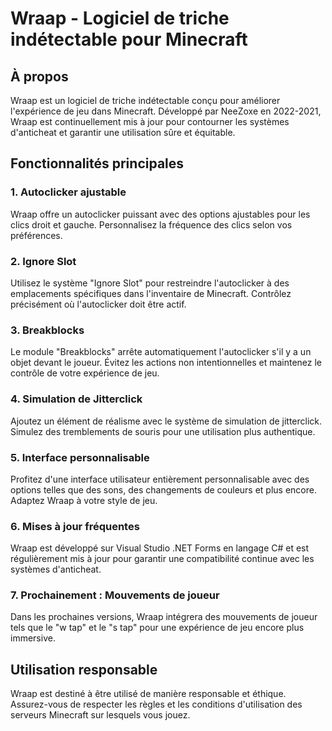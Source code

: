 # Wraap - Logiciel de triche indétectable pour Minecraft

## À propos

Wraap est un logiciel de triche indétectable conçu pour améliorer l'expérience de jeu dans Minecraft. Développé par NeeZoxe en 2022-2021, Wraap est continuellement mis à jour pour contourner les systèmes d'anticheat et garantir une utilisation sûre et équitable.

## Fonctionnalités principales

### 1. Autoclicker ajustable

Wraap offre un autoclicker puissant avec des options ajustables pour les clics droit et gauche. Personnalisez la fréquence des clics selon vos préférences.

### 2. Ignore Slot

Utilisez le système "Ignore Slot" pour restreindre l'autoclicker à des emplacements spécifiques dans l'inventaire de Minecraft. Contrôlez précisément où l'autoclicker doit être actif.

### 3. Breakblocks

Le module "Breakblocks" arrête automatiquement l'autoclicker s'il y a un objet devant le joueur. Évitez les actions non intentionnelles et maintenez le contrôle de votre expérience de jeu.

### 4. Simulation de Jitterclick

Ajoutez un élément de réalisme avec le système de simulation de jitterclick. Simulez des tremblements de souris pour une utilisation plus authentique.

### 5. Interface personnalisable

Profitez d'une interface utilisateur entièrement personnalisable avec des options telles que des sons, des changements de couleurs et plus encore. Adaptez Wraap à votre style de jeu.

### 6. Mises à jour fréquentes

Wraap est développé sur Visual Studio .NET Forms en langage C# et est régulièrement mis à jour pour garantir une compatibilité continue avec les systèmes d'anticheat.

### 7. Prochainement : Mouvements de joueur

Dans les prochaines versions, Wraap intégrera des mouvements de joueur tels que le "w tap" et le "s tap" pour une expérience de jeu encore plus immersive.

## Utilisation responsable

Wraap est destiné à être utilisé de manière responsable et éthique. Assurez-vous de respecter les règles et les conditions d'utilisation des serveurs Minecraft sur lesquels vous jouez.
